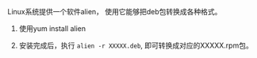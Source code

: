 
Linux系统提供一个软件alien， 使用它能够把deb包转换成各种格式。

1. 使用yum install alien


2. 安装完成后，执行 `alien -r XXXXX.deb`, 即可转换成对应的XXXXX.rpm包。

